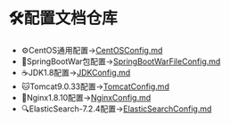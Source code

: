 # 🛠配置文档仓库
  - ⚙CentOS通用配置->[CentOSConfig.md](https://github.com/GEKSS5289/sue-config/blob/master/CentOSConfig.md)
  - 🍃SpringBootWar包配置->[SpringBootWarFileConfig.md](https://github.com/GEKSS5289/sue-config/blob/master/SpringBootWarConfig.md)
  - ☕JDK1.8配置->[JDKConfig.md](https://github.com/GEKSS5289/sue-config/blob/master/JDKConfig.md)      
  - 🐱Tomcat9.0.33配置->[TomcatConfig.md](https://github.com/GEKSS5289/sue-config/blob/master/TomcatConfig.md)
  - 🌳Nginx1.8.10配置->[NginxConfig.md](https://github.com/GEKSS5289/sue-config/blob/master/NginxConfig.md)
  - 🔍ElasticSearch-7.2.4配置->[ElasticSearchConfig.md](https://github.com/GEKSS5289/sue-config/blob/master/ElasticSearchConfig.md)